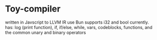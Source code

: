# Toy-compiler
written in Javscript to LLVM IR
use Bun
supports i32 and bool currently.
has: log (print function), if, if/else, while, vars, codeblocks, functions, and the common unary and binary operators
